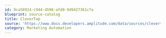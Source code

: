 ```yaml
---
id: 9ca58924-c944-4598-afd8-9d9427361cfa
blueprint: source-catalog
title: CleverTap
source: 'https://www.docs.developers.amplitude.com/data/sources/clevertap'
category: Marketing Automation
---
```

